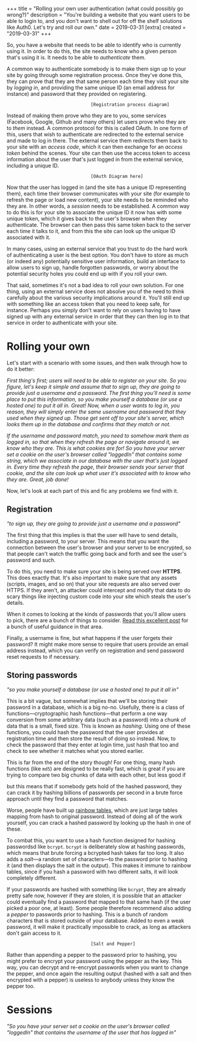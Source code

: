 +++
title = "Rolling your own user authentication (what could possibly go wrong?)"
description = "You're building a website that you want users to be able to login to, and you don't want to shell out for off the shelf solutions like Auth0. Let's try and roll our own."
date = 2019-03-31
[extra]
created = "2019-03-31"
+++

So, you have a website that needs to be able to identify who is currently using it. In order to do this, the site needs to know who a given person that's using it is. It needs to be able to *authenticate* them.

A common way to authenticate somebody is to make them sign up to your site by going through some registration process. Once they've done this, they can prove that they are that same person each time they visit your site by *logging in*, and providing the same unique ID (an email address for instance) and password that they provided on registering.

                                    [Registration process diagram]

Instead of making them prove who they are to you, some services (Facebook, Google, Github and many others) let users prove who they are to *them* instead. A common protocol for this is called OAuth. In one form of this, users that wish to authenticate are redirected to the external service and made to log in there. The external service them redirects them back to your site with an *access code*, which it can then exchange for an *access
token* behind the scenes. Your site can then use the access token to access information about the user that's just logged in from the external service, including a unique ID.

                                    [OAuth Diagram here]

Now that the user has logged in (and the site has a unique ID representing them), each time their browser communicates with your site (for example to refresh the page or load new content), your site needs to be reminded who they are. In other words, a *session* needs to be established. A common way to do this is for your site to associate the unique ID it now has with some unique token, which it gives back to the user's browser when they authenticate. The browser can then pass this same token back to the server each time it talks to it, and from this the site can look up the unique ID associated with it.

In many cases, using an external service that you trust to do the hard work of authenticating a user is the best option. You don't have to store as much (or indeed any) potentially sensitive user information, build an interface to allow users to sign up, handle forgotten passwords, or worry about the potential security holes you could end up with if you roll your own.

That said, sometimes it's not a bad idea to roll your own solution. For one thing, using an external service does not absolve you of the need to think carefully about the various security implications around it. You'll still end up with something like an access token that you need to keep safe, for instance. Perhaps you simply don't want to rely on users having to have signed up with any external service in order that they can then log in to that service in order to authenticate with your site.

# Rolling your own

Let's start with a scenario with some issues, and then walk through how to do it better:

*First thing's first; users will need to be able to register on your site. So you figure, let's keep it simple and assume that to sign up, they are going to provide just a username and a password. The first thing you'll need is some place to put this information, so you make yourself a database (or use a hosted one) to put it all in. Great! Now, when a user wants to log in, you reason, they will simply enter the same username and password that they used when they signed up. Those get sent off to your site's server, which looks them up in the database and confirms that they match or not.*

*If the username and password match, you need to somehow mark them as logged in, so that when they refresh the page or navigate around it, we know who they are. This is what cookies are for! So you have your server set a cookie on the user's browser called "loggedIn" that contains some string, which we associate in our database with the user that's just logged in. Every time they refresh the page, their browser sends your server that cookie, and the site can look up what user it's associated with to know who they are. Great, job done!*

Now, let's look at each part of this and fic any problems we find with it.

## Registration

*"to sign up, they are going to provide just a username and a password"*

The first thing that this implies is that the user will have to send details, including a password, to your server. This means that you want the connection between the user's browser and your server to be encrypted, so that people can't watch the traffic going back and forth and see the user's password and such.

To do this, you need to make sure your site is being served over **HTTPS**. This does exactly that. It's also important to make sure that any assets (scripts, images, and so on) that your site requests are also served over HTTPS. If they aren't, an attacker could intercept and modify that data to do scary things like injecting custom code into your site which steals the user's details.

When it comes to looking at the kinds of passwords that you'll allow users to pick, there are a bunch of things to consider. [Read this excellent post][troy-hunt-auth] for a bunch of useful guidance in that area.

Finally, a username is fine, but what happens if the user forgets their password? It might make more sense to require that users provide an email address instead, which you can verify on registration and send password reset requests to if necessary.

## Storing passwords

*"so you make yourself a database (or use a hosted one) to put it all in"*

This is a bit vague, but somewhat implies that we'll be storing their password in a database, which is a big no-no. Usefully, there is a class of functions—cryptographic hash functions—that perform a one way conversion from some arbitrary data (such as a password) into a chunk of data that is a small, fixed size. This is known as *hashing*. Using one of these functions, you could hash the password that the user provides at registration time and then store the result of doing so instead. Now, to check the password that they enter at login time, just hash that too and check to see whether it matches what you stored earlier.

This is far from the end of the story though! For one thing, many hash functions (like `md5`) are designed to be really fast, which is great if you are trying to compare two big chunks of data with each other, but less good if

but this means that if somebody gets hold of the hashed password, they can crack it by hashing billions of passwords per second in a brute force approach until they find a password that matches.

Worse, people have built up [rainbow tables][rainbow-table], which are just large tables mapping from hash to original password. Instead of doing all of the work yourself, you can crack a hashed password by looking up the hash in one of these.

To combat this, you want to use a hash function designed for hashing passwordsd like `bcrypt`. `bcrypt` is deliberately slow at hashing passwords, which means that brute forcing a bcrypted hash takes far too long. It also adds a *salt*—a random set of characters—to the password prior to hashing it (and then displays the salt in the output). This makes it immune to rainbow tables, since if you hash a password with two different salts, it will look completely different.

If your passwords are hashed with something like `bcrypt`, they are already pretty safe now, however if they are stolen, it is possible that an attacker could eventually find a password that mapped to that same hash (if the user picked a poor one, at least). Some people therefore recommend also adding a *pepper* to passwords prior to hashing. This is a bunch of random characters that is stored outside of your database. Added to even a weak password, it will make it practically impossible to crack, as long as attackers don't gain access to it.

                                    [Salt and Pepper]

Rather than appending a pepper to the password prior to hashing, you might prefer to encrypt your password using the pepper as the key. This way, you can decrypt and re-encrypt passwords when you want to change the pepper, and once again the resulting output (hashed with a salt and then encrypted with a pepper) is useless to anybody unless they know the pepper too.

# Sessions

*"So you have your server set a cookie on the user's browser called "loggedIn" that contains the username of the user that has logged in"*

[troy-hunt-auth]: https://www.troyhunt.com/passwords-evolved-authentication-guidance-for-the-modern-era/
[rainbow-table]: https://en.wikipedia.org/wiki/Rainbow_table